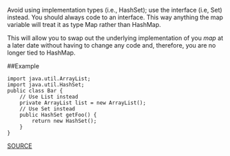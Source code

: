 Avoid using implementation types (i.e., HashSet); use the interface (i.e, Set) instead.
You should always code to an interface. This way anything the map variable will treat it as type Map rather than HashMap.

This will allow you to swap out the underlying implementation of you *map* at a later date without having to change any code and, therefore, you are no longer tied to HashMap.

##Example

	import java.util.ArrayList; 
	import java.util.HashSet; 
	public class Bar { 
		// Use List instead 
		private ArrayList list = new ArrayList(); 
		// Use Set instead 
		public HashSet getFoo() { 
			return new HashSet(); 
		} 
	}

[SOURCE](http://pmd.sourceforge.net/pmd-5.3.2/pmd-java/rules/java/typeresolution.html#LooseCoupling)
